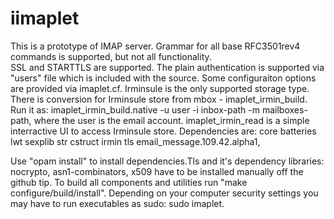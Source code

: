 iimaplet
=======
This is a prototype of IMAP server.
Grammar for all base RFC3501rev4 commands is supported, but not all functionality.  
SSL and STARTTLS are supported. The plain authentication is supported via "users" file which is included with the source. 
Some configuraiton options are provided via imaplet.cf. Irminsule is the only supported storage type. There is conversion for Irminsule store from mbox - imaplet_irmin_build. Run it as:
imaplet_irmin_build.native -u user -i inbox-path -m mailboxes-path, where the user is the email account. imaplet_irmin_read is a simple interractive UI to access Irminsule store. 
Dependencies are:
core
batteries
lwt
sexplib
str
cstruct
irmin
tls
email_message.109.42.alpha1,

Use "opam install" to install dependencies.Tls and it's dependency libraries: nocrypto, asn1-combinators, x509 have to be installed manually off the github tip.
To build all components and utilities run "make configure/build/install". Depending on your computer security settings you may have to run executables as sudo: sudo imaplet.

